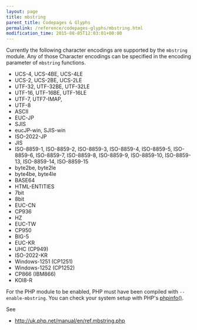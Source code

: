 ```yaml
---
layout: page
title: mbstring
parent_title: Codepages & Glyphs
permalink: /reference/codepages-glyphs/mbstring.html
modification_time: 2015-08-05T12:03:01+00:00
---
```


Currently the following character encodings are supported by the `mbstring` module. Any of those Character encodings can 
be specified in the encoding parameter of `mbstring` functions.

* UCS-4, UCS-4BE, UCS-4LE
* UCS-2, UCS-2BE, UCS-2LE
* UTF-32, UTF-32BE, UTF-32LE
* UTF-16, UTF-16BE, UTF-16LE
* UTF-7, UTF7-IMAP, 
* UTF-8
* ASCII
* EUC-JP
* SJIS
* eucJP-win, SJIS-win
* ISO-2022-JP
* JIS
* ISO-8859-1, ISO-8859-2, ISO-8859-3, ISO-8859-4, ISO-8859-5, ISO-8859-6, ISO-8859-7, ISO-8859-8, ISO-8859-9, ISO-8859-10, ISO-8859-13, ISO-8859-14, ISO-8859-15
* byte2be, byte2le
* byte4be, byte4le
* BASE64
* HTML-ENTITIES
* 7bit
* 8bit
* EUC-CN
* CP936
* HZ
* EUC-TW
* CP950
* BIG-5
* EUC-KR
* UHC (CP949)
* ISO-2022-KR
* Windows-1251 (CP1251)
* Windows-1252 (CP1252)
* CP866 (IBM866)
* KOI8-R

For the PHP module to be enabled, PHP must have been compiled with `--enable-mbstring`. You can check your system setup 
with PHP's <a href="http://php.net/manual/en/function.phpinfo.php">phpinfo()</a>.

See
 
* <a href="http://uk.php.net/manual/en/ref.mbstring.php">http://uk.php.net/manual/en/ref.mbstring.php</a>

